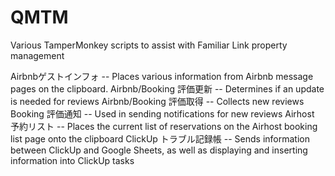 # QMTM
Various TamperMonkey scripts to assist with Familiar Link property management

Airbnbゲストインフォ -- Places various information from Airbnb message pages on the clipboard.
Airbnb/Booking 評価更新 -- Determines if an update is needed for reviews
Airbnb/Booking 評価取得 -- Collects new reviews
Booking 評価通知 -- Used in sending notifications for new reviews
Airhost 予約リスト -- Places the current list of reservations on the Airhost booking list page onto the clipboard
ClickUp トラブル記録帳 -- Sends information between ClickUp and Google Sheets, as well as displaying and inserting information into ClickUp tasks
